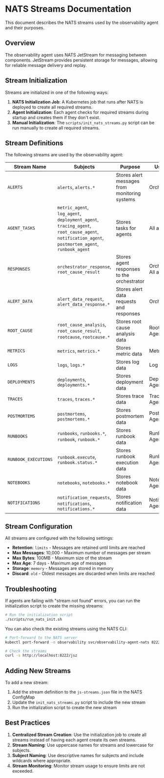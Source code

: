 # NATS Streams Documentation

This document describes the NATS streams used by the observability agent and their purposes.

## Overview

The observability agent uses NATS JetStream for messaging between components. JetStream provides persistent storage for messages, allowing for reliable message delivery and replay.

## Stream Initialization

Streams are initialized in one of the following ways:

1. **NATS Initialization Job**: A Kubernetes job that runs after NATS is deployed to create all required streams.
2. **Agent Initialization**: Each agent checks for required streams during startup and creates them if they don't exist.
3. **Manual Initialization**: The `scripts/init_nats_streams.py` script can be run manually to create all required streams.

## Stream Definitions

The following streams are used by the observability agent:

| Stream Name | Subjects | Purpose | Used By |
|-------------|----------|---------|---------|
| `ALERTS` | `alerts`, `alerts.*` | Stores alert messages from monitoring systems | Orchestrator |
| `AGENT_TASKS` | `metric_agent`, `log_agent`, `deployment_agent`, `tracing_agent`, `root_cause_agent`, `notification_agent`, `postmortem_agent`, `runbook_agent` | Stores tasks for agents | All agents |
| `RESPONSES` | `orchestrator_response`, `root_cause_result` | Stores agent responses to the orchestrator | Orchestrator, All agents |
| `ALERT_DATA` | `alert_data_request`, `alert_data_response.*` | Stores alert data requests and responses | Orchestrator |
| `ROOT_CAUSE` | `root_cause_analysis`, `root_cause_result`, `rootcause`, `rootcause.*` | Stores root cause analysis data | Root Cause Agent |
| `METRICS` | `metrics`, `metrics.*` | Stores metric data | Metric Agent |
| `LOGS` | `logs`, `logs.*` | Stores log data | Log Agent |
| `DEPLOYMENTS` | `deployments`, `deployments.*` | Stores deployment data | Deployment Agent |
| `TRACES` | `traces`, `traces.*` | Stores trace data | Tracing Agent |
| `POSTMORTEMS` | `postmortems`, `postmortems.*` | Stores postmortem data | Postmortem Agent |
| `RUNBOOKS` | `runbooks`, `runbooks.*`, `runbook`, `runbook.*` | Stores runbook data | Runbook Agent |
| `RUNBOOK_EXECUTIONS` | `runbook.execute`, `runbook.status.*` | Stores runbook execution data | Runbook Agent |
| `NOTEBOOKS` | `notebooks`, `notebooks.*` | Stores notebook data | Notebook Agent |
| `NOTIFICATIONS` | `notification_requests`, `notifications`, `notifications.*` | Stores notification data | Notification Agent |

## Stream Configuration

All streams are configured with the following settings:

- **Retention**: `limits` - Messages are retained until limits are reached
- **Max Messages**: 10,000 - Maximum number of messages per stream
- **Max Bytes**: 100MB - Maximum size of the stream
- **Max Age**: 7 days - Maximum age of messages
- **Storage**: `memory` - Messages are stored in memory
- **Discard**: `old` - Oldest messages are discarded when limits are reached

## Troubleshooting

If agents are failing with "stream not found" errors, you can run the initialization script to create the missing streams:

```bash
# Run the initialization script
./scripts/run_nats_init.sh
```

You can also check the existing streams using the NATS CLI:

```bash
# Port-forward to the NATS server
kubectl port-forward -n observability svc/observability-agent-nats 8222:8222

# Check the streams
curl -s http://localhost:8222/jsz
```

## Adding New Streams

To add a new stream:

1. Add the stream definition to the `js-streams.json` file in the NATS ConfigMap
2. Update the `init_nats_streams.py` script to include the new stream
3. Run the initialization script to create the new stream

## Best Practices

1. **Centralized Stream Creation**: Use the initialization job to create all streams instead of having each agent create its own streams.
2. **Stream Naming**: Use uppercase names for streams and lowercase for subjects.
3. **Subject Naming**: Use descriptive names for subjects and include wildcards where appropriate.
4. **Stream Monitoring**: Monitor stream usage to ensure limits are not exceeded.
